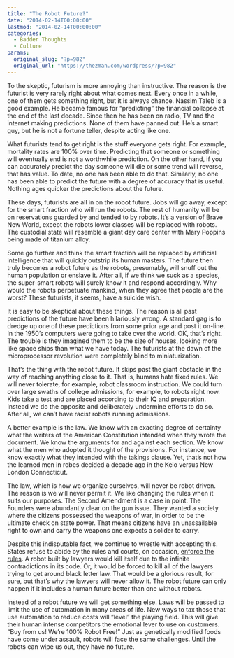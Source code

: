 ```yaml
---
title: "The Robot Future?"
date: "2014-02-14T00:00:00"
lastmod: "2014-02-14T00:00:00"
categories:
  - Badder Thoughts
  - Culture
params:
  original_slug: "?p=982"
  original_url: "https://thezman.com/wordpress/?p=982"
---
```


To the skeptic, futurism is more annoying than instructive. The reason
is the futurist is very rarely right about what comes next. Every once
in a while, one of them gets something right, but it is always chance.
Nassim Taleb is a good example. He became famous for “predicting” the
financial collapse at the end of the last decade. Since then he has been
on radio, TV and the internet making predictions. None of them have
panned out. He’s a smart guy, but he is not a fortune teller, despite
acting like one.

What futurists tend to get right is the stuff everyone gets right. For
example, mortality rates are 100% over time. Predicting that someone or
something will eventually end is not a worthwhile prediction. On the
other hand, if you can accurately predict the day someone will die or
some trend will reverse, that has value. To date, no one has been able
to do that. Similarly, no one has been able to predict the future with a
degree of accuracy that is useful. Nothing ages quicker the predictions
about the future.

These days, futurists are all in on the robot future. Jobs will go away,
except for the smart fraction who will run the robots. The rest of
humanity will be on reservations guarded by and tended to by robots.
It’s a version of Brave New World, except the robots lower classes will
be replaced with robots. The custodial state will resemble a giant day
care center with Mary Poppins being made of titanium alloy.

Some go further and think the smart fraction will be replaced by
artificial intelligence that will quickly outstrip its human masters.
The future then truly becomes a robot future as the robots, presumably,
will snuff out the human population or enslave it. After all, if we
think we suck as a species, the super-smart robots will surely know it
and respond accordingly. Why would the robots perpetuate mankind, when
they agree that people are the worst? These futurists, it seems, have a
suicide wish.

It is easy to be skeptical about these things. The reason is all past
predictions of the future have been hilariously wrong. A standard gag is
to dredge up one of these predictions from some prior age and post it
on-line. In the 1950’s computers were going to take over the world. OK,
that’s right. The trouble is they imagined them to be the size of
houses, looking more like space ships than what we have today. The
futurists at the dawn of the microprocessor revolution were completely
blind to miniaturization.

That’s the thing with the robot future. It skips past the giant obstacle
in the way of reaching anything close to it. That is, humans hate fixed
rules. We will never tolerate, for example, robot classroom instruction.
We could turn over large swaths of college admissions, for example, to
robots right now. Kids take a test and are placed according to their IQ
and preparation. Instead we do the opposite and deliberately undermine
efforts to do so. After all, we can’t have racist robots running
admissions.

A better example is the law. We know with an exacting degree of
certainty what the writers of the American Constitution intended when
they wrote the document. We know the arguments for and against each
section. We know what the men who adopted it thought of the provisions.
For instance, we know exactly what they intended with the takings
clause. Yet, that’s not how the learned men in robes decided a decade
ago in the Kelo versus New London Connecticut.

The law, which is how we organize ourselves, will never be robot driven.
The reason is we will never permit it. We like changing the rules when
it suits our purposes. The Second Amendment is a case in point. The
Founders were abundantly clear on the gun issue. They wanted a society
where the citizens possessed the weapons of war, in order to be the
ultimate check on state power. That means citizens have an unassailable
right to own and carry the weapons one expects a solider to carry.

Despite this indisputable fact, we continue to wrestle with accepting
this. States refuse to abide by the rules and courts, on occasion,
[enforce the
rules](http://www.breitbart.com/Big-Government/2014/02/13/BREAKING-Ninth-Circuit-Strikes-Down-CA-Law-Restricting-Concealed-Carry).
A robot built by lawyers would kill itself due to the infinite
contradictions in its code. Or, it would be forced to kill all of the
lawyers trying to get around black letter law. That would be a glorious
result, for sure, but that’s why the lawyers will never allow it. The
robot future can only happen if it includes a human future better than
one without robots.

Instead of a robot future we will get something else. Laws will be
passed to limit the use of automation in many areas of life. New ways to
tax those that use automation to reduce costs will “level” the playing
field. This will give their human intense competitors the emotional
lever to use on customers. “Buy from us! We’re 100% Robot Free!” Just as
genetically modified foods have come under assault, robots will face the
same challenges. Until the robots can wipe us out, they have no future.
